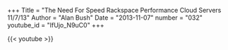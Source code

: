 +++
Title = "The Need For Speed  Rackspace Performance Cloud Servers  11/7/13"
Author = "Alan Bush"
Date = "2013-11-07"
number = "032"
youtube_id = "IfUjo_N9uC0"
+++

{{< youtube >}}
